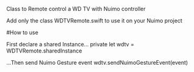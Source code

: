 Class to Remote control a WD TV with Nuimo controller

Add only the class WDTVRemote.swift to use it on your Nuimo project

#How to use

First declare a shared Instance...
private let wdtv = WDTVRemote.sharedInstance

...Then send Nuimo Gesture event
wdtv.sendNuimoGestureEvent(event)
